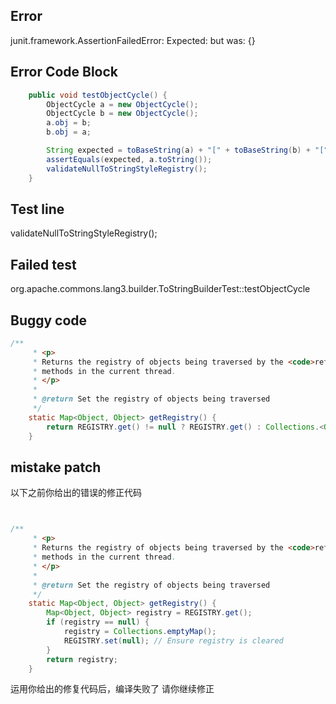 

## Error
junit.framework.AssertionFailedError: Expected: <null> but was: {}

## Error Code Block
```java
    public void testObjectCycle() {
        ObjectCycle a = new ObjectCycle();
        ObjectCycle b = new ObjectCycle();
        a.obj = b;
        b.obj = a;

        String expected = toBaseString(a) + "[" + toBaseString(b) + "[" + toBaseString(a) + "]]";
        assertEquals(expected, a.toString());
        validateNullToStringStyleRegistry();
    }
```

## Test line
validateNullToStringStyleRegistry();

## Failed test
org.apache.commons.lang3.builder.ToStringBuilderTest::testObjectCycle

## Buggy code
```java
/**
     * <p>
     * Returns the registry of objects being traversed by the <code>reflectionToString</code>
     * methods in the current thread.
     * </p>
     *
     * @return Set the registry of objects being traversed
     */
    static Map<Object, Object> getRegistry() {
        return REGISTRY.get() != null ? REGISTRY.get() : Collections.<Object, Object>emptyMap();
    }
```
## mistake patch
以下之前你给出的错误的修正代码
```java


/**
     * <p>
     * Returns the registry of objects being traversed by the <code>reflectionToString</code>
     * methods in the current thread.
     * </p>
     *
     * @return Set the registry of objects being traversed
     */
    static Map<Object, Object> getRegistry() {
        Map<Object, Object> registry = REGISTRY.get();
        if (registry == null) {
            registry = Collections.emptyMap();
            REGISTRY.set(null); // Ensure registry is cleared
        }
        return registry;
    }

```
运用你给出的修复代码后，编译失败了
请你继续修正